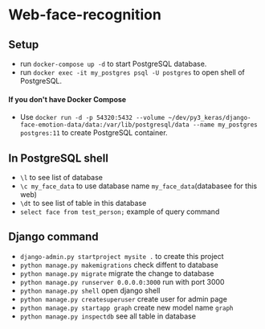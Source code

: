 # Web-face-recognition

## Setup
- run `docker-compose up -d` to start PostgreSQL database.
- run `docker exec -it my_postgres psql -U postgres` to open shell of PostgreSQL.

#### If you don't have Docker Compose
- Use `docker run -d -p 54320:5432 --volume ~/dev/py3_keras/django-face-emotion-data/data:/var/lib/postgresql/data --name my_postgres postgres:11` to create PostgreSQL container.


## In PostgreSQL shell
- `\l` to see list of database
- `\c my_face_data` to use database name `my_face_data`(databasee for this web)
- `\dt` to see list of table in this database
- `select face from test_person;` example of query command

## Django command
- `django-admin.py startproject mysite .` to create this project
- `python manage.py makemigrations` check diffent to database 
- `python manage.py migrate` migrate the change to database
- `python manage.py runserver 0.0.0.0:3000` run with port 3000
- `python manage.py shell` open django shell
- `python manage.py createsuperuser` create user for admin page
- `python manage.py startapp graph` create new model name `graph`
- `python manage.py inspectdb` see all table in database